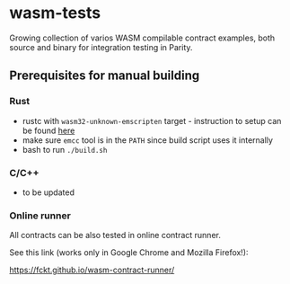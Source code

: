 # wasm-tests

Growing collection of varios WASM compilable contract examples, both source and binary for integration testing in Parity.

## Prerequisites for manual building

### Rust

- rustc with `wasm32-unknown-emscripten` target - instruction to setup can be found [here](https://hackernoon.com/compiling-rust-to-webassembly-guide-411066a69fde)
- make sure `emcc` tool is in the `PATH` since build script uses it internally
- bash to run `./build.sh`

### C/C++
- to be updated

### Online runner

All contracts can be also tested in online contract runner.

See this link (works only in Google Chrome and Mozilla Firefox!):

https://fckt.github.io/wasm-contract-runner/
